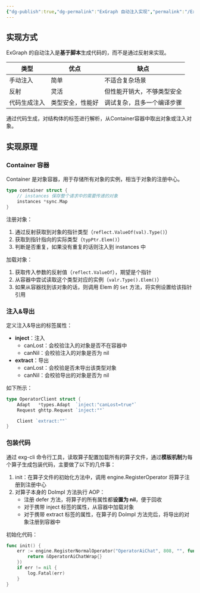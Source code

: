 ```yaml
---
{"dg-publish":true,"dg-permalink":"ExGraph 自动注入实现","permalink":"/ExGraph 自动注入实现/","tags":["项目"]}
---
```



## 实现方式

ExGraph 的自动注入是**基于脚本**生成代码的，而不是通过反射来实现。

| 类型         | 优点             | 缺点                       |
| ------------ | ---------------- | -------------------------- |
| 手动注入     | 简单             | 不适合复杂场景             |
| 反射         | 灵活             | 但性能开销大，不够类型安全 |
| 代码生成注入 | 类型安全，性能好 | 调试复杂，且多一个编译步骤 |

通过代码生成，对结构体的标签进行解析，从Container容器中取出对象或注入对象。

## 实现原理

### Container 容器

Container 是对象容器，用于存储所有对象的实例，相当于对象的注册中心。

```go
type container struct {  
    // instances 保存整个请求中的需要传递的对象  
    instances *sync.Map  
}
```

注册对象：
1. 通过反射获取到对象的指针类型（`reflect.ValueOf(val).Type()`）
2. 获取到指针指向的实际类型（`typPtr.Elem()`）
3. 判断是否重复，如果没有重复的话则注入到 instances 中

加载对象：
1. 获取传入参数的反射值（`reflect.ValueOf`），期望是个指针
2. 从容器中尝试读取这个类型对应的实例（`valr.Type().Elem()`）
3. 如果从容器找到该对象的话，则调用 Elem 的 `Set` 方法，将实例设置给该指针引用

### 注入&导出

定义注入&导出的标签属性：
- **inject**：注入
	- canLost：会校验注入的对象是否不在容器中
	- canNil：会校验注入的对象是否为 nil
- **extract**：导出
	- canLost：会校验是否未导出该类型对象
	- canNil：会校验导出的对象是否为 nil

如下所示：

```go
type OperatorClient struct {
	Adapt   *types.Adapt  `inject:"canLost=true"`
	Request ghttp.Request `inject:""`

	Client `extract:""`
}
```

### 包装代码

通过 exg-cli 命令行工具，读取算子配置加载所有的算子文件，通过**模板机制**为每个算子生成包装代码，主要做了以下的几件事：
1. init：在算子文件的初始化方法中，调用 engine.RegisterOperator 将算子注册到注册中心
2. 对算子本身的 DoImpl 方法执行 AOP：
	- 注册 defer 方法，将算子的所有属性都**设置为 nil**，便于回收
	- 对于携带 inject 标签的属性，从容器中加载对象
	- 对于携带 extract 标签的属性，在算子的 DoImpl 方法完后，将导出的对象注册到容器中

初始化代码：

```go
func init() {
	err := engine.RegisterNormalOperator("OperatorAiChat", 808, "", func() engine.Job {
		return &OperatorAiChatWrap{}
	})
	if err != nil {
		log.Fatal(err)
	}
}
```